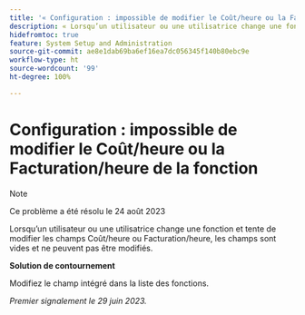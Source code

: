 ```yaml
---
title: '« Configuration : impossible de modifier le Coût/heure ou la Facturation/heure de la fonction »'
description: « Lorsqu’un utilisateur ou une utilisatrice change une fonction et tente de modifier les champs Coût/heure ou Facturation/heure, les champs sont vides et ne peuvent pas être modifiés. »
hidefromtoc: true
feature: System Setup and Administration
source-git-commit: ae8e1dab69ba6ef16ea7dc056345f140b80ebc9e
workflow-type: ht
source-wordcount: '99'
ht-degree: 100%

---
```



# Configuration : impossible de modifier le Coût/heure ou la Facturation/heure de la fonction



>[!NOTE]
>
>Ce problème a été résolu le 24 août 2023

Lorsqu’un utilisateur ou une utilisatrice change une fonction et tente de modifier les champs Coût/heure ou Facturation/heure, les champs sont vides et ne peuvent pas être modifiés.

**Solution de contournement**

Modifiez le champ intégré dans la liste des fonctions.

_Premier signalement le 29 juin 2023._

